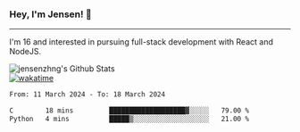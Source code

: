 ### Hey, I'm Jensen! 👋

---

I'm 16 and interested in pursuing full-stack development with React and NodeJS.

![jensenzhng's Github Stats](https://github-readme-stats.vercel.app/api?username=jensenzhng&theme=dark&show_icons=true&count_private=true)
<br />
[![wakatime](https://wakatime.com/badge/user/cbfc263d-3611-4e36-8278-8fad45fe3f62.svg)](https://wakatime.com/@cbfc263d-3611-4e36-8278-8fad45fe3f62)

<!--START_SECTION:waka-->

```txt
From: 11 March 2024 - To: 18 March 2024

C        18 mins         ███████████████████▓░░░░░   79.00 %
Python   4 mins          █████▒░░░░░░░░░░░░░░░░░░░   21.00 %
```

<!--END_SECTION:waka-->
